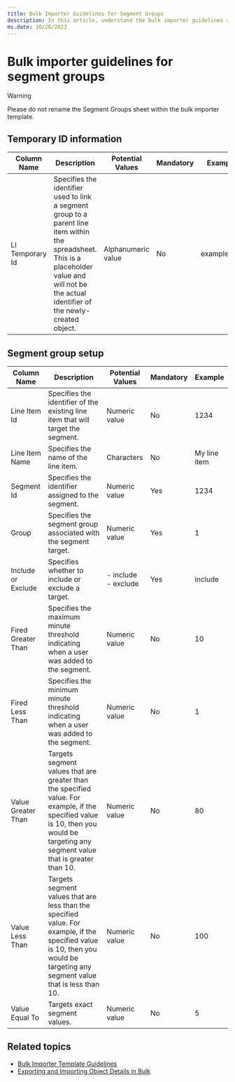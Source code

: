 ```yaml
---
title: Bulk Importer Guidelines for Segment Groups
description: In this article, understand the bulk importer guidelines and the setup for segment groups when adding data to the bulk importer template.
ms.date: 10/28/2023
---
```


# Bulk importer guidelines for segment groups

> [!WARNING]
> Please do not rename the Segment Groups sheet within the bulk importer template.

## Temporary ID information

| Column Name | Description | Potential Values | Mandatory | Example |
|---|---|---|---|---|
| LI Temporary Id | Specifies the identifier used to link a segment group to a parent line item within the spreadsheet. This is a placeholder value and will not be the actual identifier of the newly-created object. | Alphanumeric value | No | example123 |

## Segment group setup

| Column Name | Description | Potential Values | Mandatory | Example |
|---|---|---|---|---|
| Line Item Id | Specifies the identifier of the existing line item that will target the segment. | Numeric value | No | 1234 |
| Line Item Name | Specifies the name of the line item. | Characters | No | My line item |
| Segment Id | Specifies the identifier assigned to the segment. | Numeric value | Yes | 1234 |
| Group | Specifies the segment group associated with the segment target. | Numeric value | Yes | 1 |
| Include or Exclude | Specifies whether to include or exclude a target. | - include <br> - exclude | Yes | include |
| Fired Greater Than | Specifies the maximum minute threshold indicating when a user was added to the segment. | Numeric value | No | 10 |
| Fired Less Than | Specifies the minimum minute threshold indicating when a user was added to the segment. | Numeric value | No | 1 |
| Value Greater Than | Targets segment values that are greater than the specified value. For example, if the specified value is 10, then you would be targeting any segment value that is greater than 10. | Numeric value | No | 80 |
| Value Less Than | Targets segment values that are less than the specified value. For example, if the specified value is 10, then you would be targeting any segment value that is less than 10. | Numeric value | No | 100 |
| Value Equal To | Targets exact segment values. | Numeric value | No | 5 |

## Related topics

- [Bulk Importer Template Guidelines](bulk-importer-template-guidelines.md)
- [Exporting and Importing Object Details in Bulk](exporting-and-importing-object-details-in-bulk.md)
